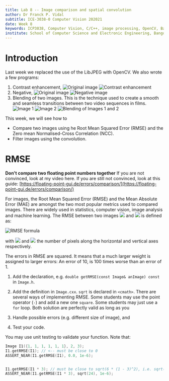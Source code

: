 ```yaml
---
title: Lab 8 -- Image comparison and spatial convolution
author: Dr Franck P. Vidal
subtitle: ICE-3038-0 Computer Vision 202021
date: Week 8
keywords: ICP3038, Computer Vision, C/C++, image processing, OpenCV, Bangor University, School of Computer Science and Electronic Engineering
institute: School of Computer Science and Electronic Engineering, Bangor University
---
```


# Introduction

Last week we replaced the use of the LibJPEG with OpenCV. We also wrote a few programs:

1. Contrast enhancement, ![Original image](img/original.jpg) ![Contrast enhancement](img/improved_contrast.jpg)
2. Negative, ![Original image](img/original.jpg) ![Negative image](img/negative.jpg)
3. Blending of two images. This is the technique used to create a smooth and seamless transitions between two video sequences in films.![Image 1](img/original.jpg) ![Image 2](img/negative.jpg)  ![Blending of Images 1 and 2](img/blend.gif)  

This week, we will see how to

- Compare two images using he Root Mean Squared Error (RMSE) and the Zero mean Normalised-Cross Correlation (NCC).
- Filter images using the convolution.

# RMSE

**Don't compare two floating point numbers together**
If you are not convinced, look at my video here.
If you are still not convinced, look at this guide: [https://floating-point-gui.de/errors/comparison/](https://floating-point-gui.de/errors/comparison/)

For images, the Root Mean Squared Error (RMSE) and the Mean Absolute Error (MAE) are amongst the two most popular metrics used to compared images. There are widely used in statistics, computer vision, image analysis and machine learning. The RMSE between two images <img src="https://render.githubusercontent.com/render/math?math=I_1" /> and <img src="https://render.githubusercontent.com/render/math?math=I_2" /> is defined as:

<!-- ![RMSE formula](https://render.githubusercontent.com/render/math?math=RMSE(I_1, I_2)=\sqrt{\frac{1}{w\times h}\sum_j\sum_i\left(I_1(i,j)-I_1(i,j)\right)^2}) -->

<img src="https://render.githubusercontent.com/render/math?math=RMSE(I_1, I_2)=\sqrt{\frac{1}{w\times h}\sum_j\sum_i\left(I_1(i,j)-I_1(i,j)\right)^2}" alt="RMSE formula" />

with <img src="https://render.githubusercontent.com/render/math?math=w" /> and <img src="https://render.githubusercontent.com/render/math?math=h" /> the number of pixels along the horizontal and vertical axes respectively.

The errors in RMSE are squared. It means that a much larger weight is assigned to larger errors: An error of 10, is 100 times worse than an error of 1.

1. Add the declaration, e.g. `double getRMSE(const Image& anImage) const` in `Image.h`.
2. Add the definition in `Image.cxx`. `sqrt` is declared in `<cmath>`. There are several ways of implementing RMSE. Some students may use the point operator (`-`) and add a new one `square`. Some students may just use a `for` loop. Both solution are perfectly valid as long as you

1. Handle possible errors (e.g. different size of image), and
2. Test your code.

You may use unit testing to validate your function. Note that:

```cpp
Image I1({1, 1, 1, 1, 1, 1}, 2, 3);
I1.getRMSE(I1); // <-- must be close to 0
ASSERT_NEAR(I1.getRMSE(I1), 0.0, 1e-6);


I1.getRMSE(I1 * 3); // must be close to sqrt(6 * (1 - 3)^2), i.e. sqrt(24)
ASSERT_NEAR(I1.getRMSE(I1 * 3), sqrt(24), 1e-6);
```




<!--


between two images
(hint: if the images have different sizes, throw an error or return a large number, e.g.
FLT_MAX that is declared in the cfloat header file). The RMSE can be used to measure
how different two images are. It is:
• 0 if they are the same; and
• > 0 if they are different.
2. The Zero mean Normalised-Cross Correlation (NCC) between two images
(hint: if the images have different sizes, throw an error). The ZNCC can be used to
measure how similar two images are. It is:
• 1 if they are fully correlated (i.e. they are extremely close to each other);
• 0 if they are fully uncorrelated (i.e. they are extremely different); and
• -1 if they are fully anticorrelated (i.e. one if the negative of the other one).
(hint: if the images have different sizes, throw an error or return 0) -->
